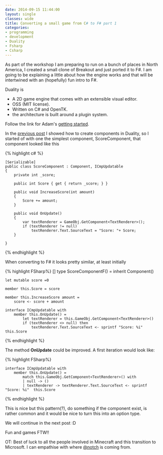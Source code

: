 ```yaml
---
date: 2014-09-15 11:44:00
layout: single
classes: wide
title: Converting a small game from C# to F# part 1
categories:
- programming 
- development
- Duality
- Fsharp
- Csharp
---
```


As part of the workshop I am preparing to run on a bunch of places in North America, I created a small clone of Breakout and just ported it to F#. I am going to be explaining a little about how the engine works and that will be intertwined with an (hopefully) fun intro to F#.

Duality is 

* A 2D game engine that comes with an extensible visual editor.
* OSS (MIT license).
* Written on C# and OpenTK.
* the architecture is built around a plugin system.

Follow the link for Adam's [getting started](https://github.com/AdamsLair/duality/wiki/Getting-Started).

In the [previous post](http://www.roundcrisis.com/2014/09/08/Duality-and-fsharp/) I showed how to create components in Duality, so I started of with one the simplest component, ScoreComponent, that component looked like this

{% highlight c# %}

    [Serializable]
    public class ScoreComponent : Component, ICmpUpdatable
    {
        private int _score;

        public int Score { get { return _score; } }

        public void IncreaseScore(int amount)
        {
            Score += amount;
        }

        public void OnUpdate()
        {
            var textRenderer = GameObj.GetComponent<TextRenderer>();
            if (textRenderer != null) 
                textRenderer.Text.SourceText = "Score: "+ Score;
        }

    }

{% endhighlight %}

When converting to F# it looks pretty similar, at least initially

{% highlight FSharp%}
[<Serializable>]
type ScoreComponentF() = 
    inherit Component()

    let mutable score =0

    member this.Score = score
    
    member this.IncreaseScore amount =
        score <- score + amount        
    
    interface ICmpUpdatable with 
        member this.OnUpdate() =
            let textRenderer = this.GameObj.GetComponent<TextRenderer>()
            if (textRenderer <> null) then
                textRenderer.Text.SourceText <- sprintf "Score: %i"  this.Score
{% endhighlight %}


The method **OnUpdate** could be improved. A first iteration would look like:

{% highlight FSharp%}

    interface ICmpUpdatable with 
        member this.OnUpdate() =
            match this.GameObj.GetComponent<TextRenderer>() with
            | null -> ()
            | textRenderer -> textRenderer.Text.SourceText <- sprintf "Score: %i"  this.Score

{% endhighlight %}

This is nice but this pattern(?), do something if the component exist, is rather common and it would be nice to turn this into an option type.


We will continue in the next post :D

Fun and games FTW!! 

OT: Best of luck to all the people involved in Minecraft and this transition to Microsoft. I can empathise with where [@notch](http://twitter.com/notch) is coming from.